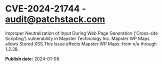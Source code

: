 # CVE-2024-21744 - audit@patchstack.com

Improper Neutralization of Input During Web Page Generation ('Cross-site Scripting') vulnerability in Mapster Technology Inc. Mapster WP Maps allows Stored XSS.This issue affects Mapster WP Maps: from n/a through 1.2.38.



**Publish date:** 2024-01-08
